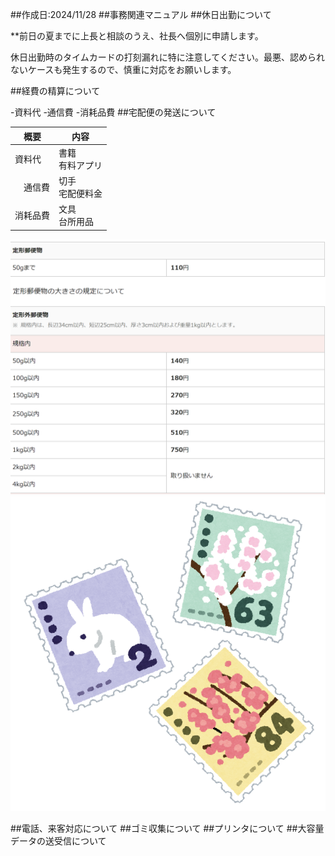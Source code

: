##作成日:2024/11/28
##事務関連マニュアル
##休日出勤について

**前日の夏までに上長と相談のうえ、社長へ個別に申請します。

休日出勤時のタイムカードの打刻漏れに特に注意してください。最悪、認められ
ないケースも発生するので、慎重に対応をお願いします。

##経費の精算について

-資料代
-通信費
-消耗品費
##宅配便の発送について

| 概要 　| 内容
|--|--
| 資料代 | 書籍　<br>有料アプリ|
|　通信費 |切手<br> 宅配便料金|
|消耗品費|文具<br> 台所用品|

![切手](image.png)
![alt text](kitte.png)

##電話、来客対応について
##ゴミ収集について
##プリンタについて
##大容量データの送受信について   